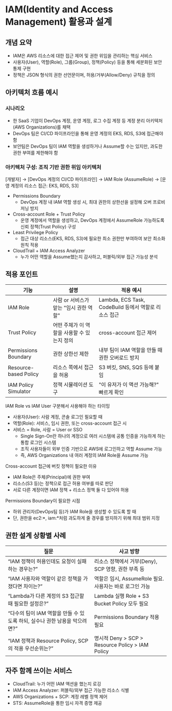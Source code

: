 # IAM(Identity and Access Management) 활용과 설계

## 개념 요약
- IAM은 AWS 리소스에 대한 접근 제어 및 권한 위임을 관리하는 핵심 서비스
- 사용자(User), 역할(Role), 그룹(Group), 정책(Policy) 등을 통해 세분화된 보안 통제 구현
- 정책은 JSON 형식의 권한 선언문이며, 허용/거부(Allow/Deny) 규칙을 정의

## 아키텍처 흐름 예시
### 시나리오
- 한 SaaS 기업이 DevOps 계정, 운영 계정, 로그 수집 계정 등 계정 분리 아키텍처(AWS Organizations)를 채택
- DevOps 팀은 CI/CD 파이프라인을 통해 운영 계정의 EKS, RDS, S3에 접근해야 함
- 보안팀은 DevOps 팀이 IAM 역할을 생성하거나 Assume할 수는 있지만, 과도한 권한 부여를 제한해야 함

### 아키텍처 구성: 조직 기반 권한 위임 아키텍처
[개발자] 
  → [DevOps 계정의 CI/CD 파이프라인]
    → IAM Role (AssumeRole)
      → [운영 계정의 리소스 접근: EKS, RDS, S3]

- Permissions Boundary
    - DevOps 계정 내 IAM 역할 생성 시, 최대 권한의 상한선을 설정해 오버 프로비저닝 방지
- Cross-account Role + Trust Policy
    - 운영 계정에서 역할을 생성하고, DevOps 계정에서 AssumeRole 가능하도록 신뢰 정책(Trust Policy) 구성
- Least Privilege Policy
    - 접근 대상 리소스(EKS, RDS, S3)에 필요한 최소 권한만 부여하여 보안 최소화 원칙 적용
- CloudTrail + IAM Access Analyzer
    - 누가 어떤 역할을 Assume했는지 감사하고, 퍼블릭/외부 접근 가능성 분석

## 적용 포인트
| 기능                    | 설명                        | 적용 예시                                   |
| --------------------- | ------------------------- | ------------------------------------------ |
| IAM Role              | 사람 or 서비스가 맡는 "임시 권한 역할"  | Lambda, ECS Task, CodeBuild 등에서 역할로 리소스 접근 |
| Trust Policy          | 어떤 주체가 이 역할을 사용할 수 있는지 정의 | cross-account 접근 제어                        |
| Permissions Boundary  | 권한 상한선 제한                 | 내부 팀이 IAM 역할을 만들 때 권한 오버로드 방지              |
| Resource-based Policy | 리소스 쪽에서 접근을 허용            | S3 버킷, SNS, SQS 등에 붙임                      |
| IAM Policy Simulator  | 정책 시뮬레이션 도구               | "이 유저가 이 액션 가능해?" 빠르게 확인                   |

IAM Role vs IAM User 구분해서 사용해야 하는 타이밍
- 사용자(User): 사람 계정, 콘솔 로그인 필요할 때
- 역할(Role): 서비스, 임시 권한, 또는 cross-account 접근 시
- 서비스 = Role, 사람 = User or SSO
    - Single Sign-On란 하나의 계정으로 여러 시스템에 공통 인증을 가능하게 하는 통합 로그인 시스템
    - 조직 사용자들이 외부 인증 기반으로 AWS에 로그인하고 역할 Assume 가능
    - 즉, AWS Organizations 내 여러 계정의 IAM Role을 Assume 가능

Cross-account 접근에 버킷 정책이 필요한 이유
- IAM Role은 주체(Principal)에 권한 부여
- 리소스(S3 등)는 정책으로 접근 허용 여부를 따로 판단
- 서로 다른 계정이면 IAM 정책 + 리소스 정책 둘 다 있어야 허용

Permissions Boundary이 필요한 시점
- 하위 관리자(DevOps팀 등)가 IAM Role을 생성할 수 있도록 할 때
- 단, 권한을 ec2:*, iam:*처럼 과도하게 줄 경우를 방지하기 위해 최대 범위 지정

## 권한 설계 상황별 사례
| 질문                                             | 사고 방향                                         |
| ---------------------------------------------- | --------------------------------------------- |
| “IAM 정책이 허용인데도 요청이 실패하는 경우는?”                  | 리소스 정책에서 거부(Deny), SCP 영향, 권한 부족 등            |
| “IAM 사용자와 역할이 같은 정책을 가졌다면 차이는?”                | 역할은 임시, AssumeRole 필요. 사용자는 바로 로그인 가능         |
| “Lambda가 다른 계정의 S3 접근할 때 필요한 설정은?”             | Lambda 실행 Role + S3 Bucket Policy 모두 필요       |
| “다수의 팀이 IAM 역할을 만들 수 있도록 하되, 실수나 권한 남용을 막으려면?” | Permissions Boundary 적용 필요                    |
| “IAM 정책과 Resource Policy, SCP의 적용 우선순위는?”      | 명시적 Deny > SCP > Resource Policy > IAM Policy |


## 자주 함께 쓰이는 서비스
- CloudTrail: 누가 어떤 IAM 액션을 했는지 로깅
- IAM Access Analyzer: 퍼블릭/외부 접근 가능한 리소스 식별
- AWS Organizations + SCP: 계정 레벨 정책 제어
- STS: AssumeRole을 통한 임시 자격 증명 제공

